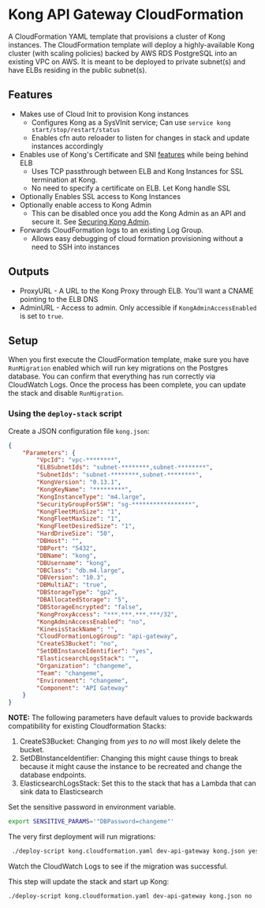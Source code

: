 # Kong API Gateway CloudFormation

A CloudFormation YAML template that provisions a cluster of Kong instances.
The CloudFormation template will deploy a highly-available Kong cluster
(with scaling policies) backed by AWS RDS PostgreSQL into an existing VPC
on AWS. It is meant to be deployed to private subnet(s) and have ELBs
residing in the public subnet(s).

## Features

- Makes use of Cloud Init to provision Kong instances
  - Configures Kong as a SysVInit service; Can use
    `service kong start/stop/restart/status`
  - Enables cfn auto reloader to listen for changes in stack and update
    instances accordingly
- Enables use of Kong's Certificate and SNI
  [features](https://docs.konghq.com/0.13.x/proxy/#configuring-ssl-for-a-route)
  while being behind ELB
  - Uses TCP passthrough between ELB and Kong Instances for SSL termination
    at Kong.
  - No need to specify a certificate on ELB. Let Kong handle SSL
- Optionally Enables SSL access to Kong Instances
- Optionally enable access to Kong Admin
  - This can be disabled once you add the Kong Admin as an API and secure
    it. See [Securing Kong Admin](https://docs.konghq.com/0.13.x/secure-admin-api).
- Forwards CloudFormation logs to an existing Log Group.
  - Allows easy debugging of cloud formation provisioning without a need
    to SSH into instances

## Outputs

- ProxyURL - A URL to the Kong Proxy through ELB. You'll want a CNAME
  pointing to the ELB DNS
- AdminURL - Access to admin. Only accessible if `KongAdminAccessEnabled`
  is set to `true`.

## Setup

When you first execute the CloudFormation template, make sure you have
`RunMigration` enabled which will run key migrations on the Postgres
database. You can confirm that everything has run correctly via CloudWatch
Logs. Once the process has been complete, you can update the stack and
disable `RunMigration`.

### Using the `deploy-stack` script

Create a JSON configuration file `kong.json`:

```json
{
	"Parameters": {
		"VpcId": "vpc-********",
		"ELBSubnetIds": "subnet-********,subnet-********",
		"SubnetIds": "subnet-********,subnet-********",
		"KongVersion": "0.13.1",
		"KongKeyName": "*********",
		"KongInstanceType": "m4.large",
		"SecurityGroupForSSH": "sg-*****************",
		"KongFleetMinSize": "1",
		"KongFleetMaxSize": "1",
		"KongFleetDesiredSize": "1",
		"HardDriveSize": "50",
		"DBHost": "",
		"DBPort": "5432",
		"DBName": "kong",
		"DBUsername": "kong",
		"DBClass": "db.m4.large",
		"DBVersion": "10.3",
		"DBMultiAZ": "true",
		"DBStorageType": "gp2",
		"DBAllocatedStorage": "5",
		"DBStorageEncrypted": "false",
		"KongProxyAccess": "***.***.***.***/32",
		"KongAdminAccessEnabled": "no",
		"KinesisStackName": "",
		"CloudFormationLogGroup": "api-gateway",
		"CreateS3Bucket": "no",
		"SetDBInstanceIdentifier": "yes",
		"ElasticsearchLogsStack": "",
		"Organization": "changeme",
		"Team": "changeme",
		"Environment": "changeme",
		"Component": "API Gateway"
	}
}
```

__NOTE:__ The following parameters have default values to provide
backwards compatibility for existing Cloudformation Stacks:
1. CreateS3Bucket: Changing from _yes_ to _no_ will most likely delete
   the bucket.
2. SetDBInstanceIdentifier: Changing this might cause things
   to break because it might cause the instance to be recreated and change
   the database endpoints.
3. ElasticsearchLogsStack: Set this to the stack that has a Lambda that
   can sink data to Elasticsearch

Set the sensitive password in environment variable.
```bash
export SENSITIVE_PARAMS='"DBPassword=changeme"'
```

The very first deployment will run migrations:
```bash
 ./deploy-script kong.cloudformation.yaml dev-api-gateway kong.json yes
```
Watch the CloudWatch Logs to see if the migration was successful.

This step will update the stack and start up Kong:
```bash
./deploy-script kong.cloudformation.yaml dev-api-gateway kong.json no
```
